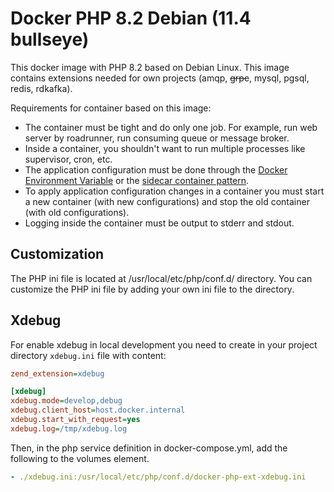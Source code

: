 # Docker PHP 8.2 Debian (11.4 bullseye)

This docker image with PHP 8.2 based on Debian Linux. This image contains extensions needed for own projects (amqp, ~~grpc~~, mysql, pgsql, redis, rdkafka).

Requirements for container based on this image:
* The container must be tight and do only one job. For example, run web server by roadrunner, run consuming queue or message broker.
* Inside a container, you shouldn't want to run multiple processes like supervisor, cron, etc.
* The application configuration must be done through the [Docker Environment Variable](https://docs.docker.com/engine/reference/commandline/run/#set-environment-variables--e---env---env-file) or the [sidecar container pattern](https://docs.microsoft.com/en-us/azure/architecture/patterns/sidecar).
* To apply application configuration changes in a container you must start a new container (with new configurations) and stop the old container (with old configurations).
* Logging inside the container must be output to stderr and stdout.

## Customization

The PHP ini file is located at /usr/local/etc/php/conf.d/ directory.
You can customize the PHP ini file by adding your own ini file to the directory.

## Xdebug

For enable xdebug  in local development you need to create in your project directory `xdebug.ini` file with content:
```ini
zend_extension=xdebug

[xdebug]
xdebug.mode=develop,debug
xdebug.client_host=host.docker.internal
xdebug.start_with_request=yes
xdebug.log=/tmp/xdebug.log
```

Then, in the php service definition in docker-compose.yml, add the following to the volumes element.
```yaml
- ./xdebug.ini:/usr/local/etc/php/conf.d/docker-php-ext-xdebug.ini
```
